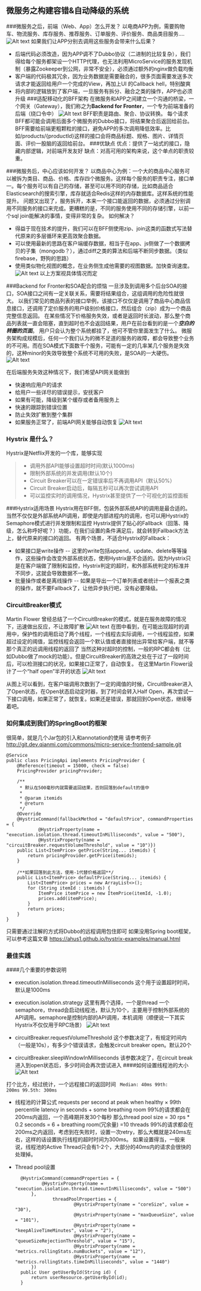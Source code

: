 
微服务之构建容错&自动降级的系统 
----------
###微服务之后，前端（Web、App）怎么开发？
以电商APP为例，需要购物车、物流服务、库存服务、推荐服务、订单服务、评价服务、商品类目服务....
![Alt text](./Graph-08.png)
如果我们让APP分别去调用这些服务会带来什么后果？
- 后端代码必须改造，因为APP调不了Dubbo协议（二进制的比较复杂），我们得给每个服务都架设一个HTTP代理，也无法利用MicroService的服务发现机制（暴露Zookeeper到公网，非常不安全），必须通过额外的nginx做负载均衡
- 客户端的代码极其冗余，因为业务数据是需要融合的，很多页面需要发送多次请求才能返回给用户一个完成的View，再加上UI 的Callback hell，特别酸爽
- 将内部的逻辑放到了客户端，一旦服务有拆分、融合之类的操作，APP也必须升级
###适配移动化的BFF架构
在微服务和APP之间建立一个沟通的桥梁，一个网关（Gateway），我们称之为<strong>Backend for Fronter</strong>，一个专为前端准备的后端（绕口令中）
![Alt text](./Graph-09.png)
BFF职责是路由、聚合、协议转换。
每个请求BFF都可能会调用后面多个微服务的Dubbo接口，将结果聚合后返回给前台。BFF需要给前端更粗颗粒的接口，避免APP的多次调用降低效率。比如/products/{productId}这样的接口会将商品标题、规格、图片、详情页面、评价一股脑的返回给前台。
###优缺点
优点：提供了一站式的接口，隐藏内部逻辑，对前端开发友好
缺点：对高可用的架构来说，这个单点的职责较重。

###微服务后，中心应该如何开发？
以商品中心为例：一个大的商品中心服务可以被拆为类目、商品、价格、库存四个微服务。这样每个服务的职责专注，接口单一。每个服务可以有自己的存储，甚至可以用不同的存储，比如商品适合Elasticsearch的搜索引擎，库存就适合Redis这样的内存数据库。这样系统的性能提升。
问题又出现了，服务拆开，本来一个接口能返回的数据，必须通过分别调用不同服务的接口来完成。更糟糕的是，不同的服务使用不同的存储引擎，以前一个sql join能解决的事情，变得非常的复杂。
如何解决？
- 得益于现在技术的提升，我们可以在BFF侧使用zip、join这类的函数式写法替代原来的多层循环来更高效聚合数据。
- 可以使用最新的思路在客户端缓存数据，相当于在app、js侧做了一个数据拷贝的子集（mongodb？），通过diff之类的算法和后端不断同步数据。（类似firebase，野狗的思路）
- 使用类似物化视图的概念，在业务侧生成他需要的视图数据。加快查询速度。
![Alt text](./1461741321743.png)
以上方案视具体情况而定

###Backend for Fronter和SOA配合的烦恼
一旦涉及到调用多个后台SOA的接口，SOA接口之间有一定关联关系，需要将结果组合，这组调用的危险性就很大。
以我们常见的商品列表的接口举例，该接口不仅仅是调用了商品中心商品信息接口，还调用了定价服务的用户级别价格接口，然后组合（zip）成为一个商品完整信息返回。
在某些情况下价格服务失效，或者是返回时长波动，那么整个商品列表就一直会阻塞，直到超时也不会返回结果，用户在前台看到的是一个***空白的转圈的页面***。 用户只会认为整个系统都挂了，他可不管你里面发生了什么。
微服务架构成规模后，任何一个我们认为的微不足道的服务的故障，都会导致整个业务的不可用。而在SOA模式下面数千个服务，可能有一定的几率某几个服务是失效的，这种minor的失效导致整个系统不可用的失败，是SOA的一大硬伤。
![Alt text](./Richardson-microservices-part3-threads-blocked-1024x383.png)

在后端服务失效这种情况下，我们希望API网关能做到
- 快速响应用户的请求
- 给用户一些详尽的错误提示，安抚客户
- 如果有可能，降级到某个缓存或者备用服务上
- 快速的跟踪到错误位置
- 防止失效扩散到整个集群
- 如果服务正常了，前端API网关能够自动恢复
![Alt text](./HystrixFallback.png)

### Hystrix 是什么？

Hystrix是Netflix开发的一个库，能够实现
> - 调用外部API能够设置超时时间(默认1000ms)
> - 限制外部系统的并发调用(默认10个)
> - Circuit Breaker可以在一定错误率后不再调用API（默认50%）
> - Circuit Breaker启动后，每隔五秒可以再次尝试调用API
> - 可以监控实时的调用情况，Hystrix甚至提供了一个可视化的监控面板


###Hystrix适用场景
Hystrix用在BFF侧，包装外部系统API的调用是最合适的。当然不仅仅是外部系统API调用，即使是内部进程内的调用，也可以用Hystrix的Semaphore模式进行并发限制和监控
Hystrix提供了贴心的Fallback（回落、降级，怎么称呼好呢？）功能，在我们设置的条件满足后，就会转到Fallback方法上，替代原来的接口的返回。
有两个场景，不适合Hystrix的Fallback：
- 如果接口是write操作
-- 这里的write包括append，update、delete等等操作，这些操作会改变外部系统状态，使用Hystrix是不合适的。因为Hystrix只是在客户端做了限制和监控，Hystrix判定的超时，和外部系统判定的标准并不同步，这就会导致数据不一致。
- 批量操作或者是离线操作
-- 如果是导出一个订单列表或者统计一个报表之类的操作，就不要Fallback了，让他异步执行吧，没有必要降级。

### CircuitBreaker模式
Martin Flower 曾经总结了一个CircuitBreaker的模式，就是在服务故障的情况下，迅速做出反应，不让故障扩散
![Alt text](./circuit-breaker.png)
在图中看到，在可能出现超时的调用中，保护性的调用启动了两个线程，一个线程去实际调用，一个线程监控，如果超过设定的阈值，监控线程会返回一个默认值或者直接抛出异常给客户端，就不等那个真正的远调用线程的返回了
当然这种对超时的控制，一般的RPC都会有（比如Dubbo做了mock的功能）。但是CircuitBreaker的高效之处在于过了一段时间后，可以检测接口的状况，如果接口正常了，自动恢复。
在这里Martin Flower设计了一个“half open”半开的状态
![Alt text](./open-state.png)


从图上可以看到，在客户端调用次数到了一定的阈值的时候，CircuitBreaker进入了Open状态，在Open状态启动定时器，到了时间会转入Half Open，再次尝试一下接口调用，如果正常了，就恢复。如果还是错误，那就回到Open状态，继续等着吧。

### 如何集成到我们的SpringBoot的框架
很简单，就是几个Jar包的引入和annotation的使用
请参考例子
http://git.dev.qianmi.com/commons/micro-service-frontend-sample.git

    @Service
    public class PricingApi implements PricingProvider {
        @Reference(timeout = 15000, check = false)
        PricingProvider pricingProvider;

	    /**
	     * 默认在500毫秒内就需要返回结果，否则回落到default的值中
	     *
	     * @param itemids
	     * @return
	     */
	    @Override
	    @HystrixCommand(fallbackMethod = "defaultPrice", commandProperties = {
	            @HystrixProperty(name = "execution.isolation.thread.timeoutInMilliseconds", value = "500"),
	            @HystrixProperty(name = "circuitBreaker.requestVolumeThreshold", value = "10")})
	    public List<ItemPrice> getPrice(String... itemids) {
	        return pricingProvider.getPrice(itemids);
	    }
	
	    /**如果回落到此方法，使用-1代替价格返回**/
	    public List<ItemPrice> defaultPrice(String... itemids) {
	        List<ItemPrice> prices = new ArrayList<>();
	        for (String itemId : itemids) {
	            ItemPrice itemPrice = new ItemPrice(itemId, -1.0);
	            prices.add(itemPrice);
	        }
	        return prices;
	    }
	}

只需要通过注解的方式将Dubbo的远程调用包住即可
如果没用Spring boot框架，可以参考这篇文章
https://ahus1.github.io/hystrix-examples/manual.html

### 最佳实践
####几个重要的参数说明
- execution.isolation.thread.timeoutInMilliseconds
这个用于设置超时时间，默认是1000ms

- execution.isolation.strategy
这里有两个选择，一个是thread 一个semaphore，thread会启动线程池，默认为10个，主要用于控制外部系统的API调用。semaphore是控制内部的API调用，本机调用（顺便说一下其实Hystrix不仅仅用于RPC场景）
![Alt text](./isolation-options-640.png)

- circuitBreaker.requestVolumeThreshold
这个参数决定了，有规定时间内（一般是10s），有多少个错误请求，会触发circuit breaker open。默认20个
- circuitBreaker.sleepWindowInMilliseconds
该参数决定了，在circuit break 进入到open状态后，多少时间会再次尝试进入
####如何设置线程池的大小
![Alt text](./thread-configuration-640.png)

打个比方，经过统计，一个远程接口的返回时间
<code>
Median: 40ms
99th: 200ms
99.5th: 300ms
</code>

- 线程池的计算公式
requests per second at peak when healthy × 99th percentile latency in seconds + some breathing room
99%的请求都会在200ms内返回，一个高峰期并发30个每秒
那么thread pool size = 30 rps * 0.2 seconds = 6 + breathing room(冗余量) =10 threads
99%的请求都会在200ms之内返回，考虑到在失败时，设置一次retry，那么大概就是240ms左右，这样的话设置执行线程的超时时间为300ms。
如果设置得当，一般来说，线程池的Active Thread只会有1-2个，大部分的40ms内的请求会很快的处理掉。

- Thread pool设置

	    @HystrixCommand(commandProperties = {
	            @HystrixProperty(name = "execution.isolation.thread.timeoutInMilliseconds", value = "500")
	        },
	                threadPoolProperties = {
	                        @HystrixProperty(name = "coreSize", value = "30"),
	                        @HystrixProperty(name = "maxQueueSize", value = "101"),
	                        @HystrixProperty(name = "keepAliveTimeMinutes", value = "2"),
	                        @HystrixProperty(name = "queueSizeRejectionThreshold", value = "15"),
	                        @HystrixProperty(name = "metrics.rollingStats.numBuckets", value = "12"),
	                        @HystrixProperty(name = "metrics.rollingStats.timeInMilliseconds", value = "1440")
	        })
	    public User getUserById(String id) {
	        return userResource.getUserById(id);
	    }


